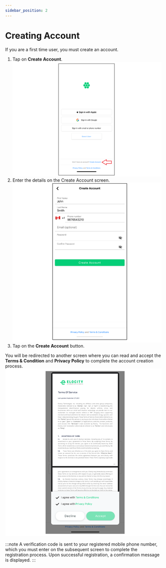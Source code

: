 ```yaml
---
sidebar_position: 2
---
```

# Creating Account

If you are a first time user, you must create an account.
1. Tap on **Create Account**.![Create Account](img/CreateAccount.png)
2. Enter the details on the Create Account screen.![Sign Up](img/SignUp1.png)
3. Tap on the **Create Account** button. 

You will be redirected to another screen where you can read and accept the **Terms & Condition** and **Privacy Policy** to complete the account creation process.![Sign Up](img/SignUp2.png)

:::note
A verification code is sent to your registered mobile phone number, which you must enter on the
subsequent screen to complete the registration process. Upon successful registration, a
confirmation message is displayed.
:::


